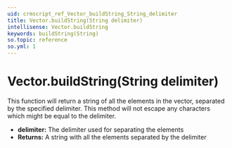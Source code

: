 ```yaml
---
uid: crmscript_ref_Vector_buildString_String_delimiter
title: Vector.buildString(String delimiter)
intellisense: Vector.buildString
keywords: buildString(String)
so.topic: reference
so.yml: 1
---
```


# Vector.buildString(String delimiter)

This function will return a string of all the elements in the vector, separated by the specified delimiter. This method will not escape any characters which might be equal to the delimiter.

* **delimiter:** The delimiter used for separating the elements
* **Returns:** A string with all the elements separated by the delimiter
